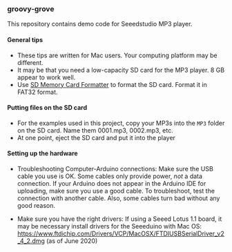 ### groovy-grove
This repository contains demo code for Seeedstudio MP3 player.


#### General tips

- These tips are written for Mac users. Your computing platform may be different.
- It may be that you need a low-capacity SD card for the MP3 player. 8 GB appear to work well.
- Use [SD Memory Card Formatter](https://www.sdcard.org/downloads/formatter/index.html) to format the SD card. Format it in FAT32 format.



#### Putting files on the SD card

- For the examples used in this project, copy your MP3s into the `MP3` folder on the SD card. Name them 0001.mp3, 0002.mp3, etc.
- At one point, eject the SD card and put it into the player



#### Setting up the hardware

- Troubleshooting Computer-Arduino connections: Make sure the USB cable you use is OK. Some cables only provide power, *not* a data connection. If your Arduino does not appear in the Arduino IDE for uploading, make sure you use a good cable. To troubleshoot, test the connection with another cable. Also, some cables turn bad without any good reason.

- Make sure you have the right drivers: If using a Seeed Lotus 1.1 board, it may be necessary install drivers for the Seeeduino with Mac OS: https://www.ftdichip.com/Drivers/VCP/MacOSX/FTDIUSBSerialDriver_v2_4_2.dmg (as of June 2020)
